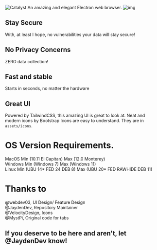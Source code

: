![Catalyst](https://raw.githubusercontent.com/JaydenDev/Catalyst/master/assets/banner.svg)
An amazing and elegant Electron web browser.
![img](https://user-images.githubusercontent.com/92550746/147862353-c30a1246-1ab6-48b0-992f-f138b8f95648.png)
## Stay Secure
With, at least I hope, no vulnerabilities your data will stay secure!
## No Privacy Concerns
ZERO data collection!
## Fast and stable
Starts in seconds, no matter the hardware
## Great UI
Powered by TailwindCSS, this amazing UI is great to look at.
Neat and modern icons by Bootstrap Icons are easy to understand. They are in `assets/icons`.
# OS Version Requirements.
MacOS Min (10.11 El Capitan) Max (12.0 Monterey) \
Windows Min (Windows 7) Max (Windows 11) \
Linux Min (UBU 14* FED 24 DEB 8) Max (UBU 20* FED RAWHIDE DEB 11)
# Thanks to
@webdev03, UI Design/ Feature Design \
@JaydenDev, Repository Maintainer \
@VelocityDesign, Icons \
@MystPi, Original code for tabs 
## If you deserve to be here and aren't, let @JaydenDev know!
